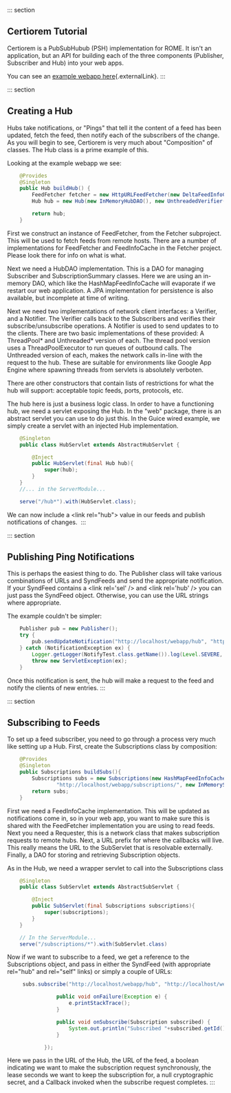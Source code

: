 ::: section
## Certiorem Tutorial

Certiorem is a PubSubHubub (PSH) implementation for ROME. It isn\'t an
application, but an API for building each of the three components
(Publisher, Subscriber and Hub) into your web apps.

You can see an [example webapp
here](https://github.com/rometools/rome-incubator/tree/master/pubsubhubub/webapp){.externalLink}.
:::

::: section
## Creating a Hub

Hubs take notifications, or \"Pings\" that tell it the content of a feed
has been updated, fetch the feed, then notify each of the subscribers of
the change. As you will begin to see, Certiorem is very much about
\"Composition\" of classes. The Hub class is a prime example of this.

Looking at the example webapp we see:

```java
    @Provides
    @Singleton
    public Hub buildHub() {
        FeedFetcher fetcher = new HttpURLFeedFetcher(new DeltaFeedInfoCache());
        Hub hub = new Hub(new InMemoryHubDAO(), new UnthreadedVerifier(), new UnthreadedNotifier(), fetcher);

        return hub;
    }
```

First we construct an instance of FeedFetcher, from the Fetcher
subproject. This will be used to fetch feeds from remote hosts. There
are a number of implementations for FeedFetcher and FeedInfoCache in the
Fetcher project. Please look there for info on what is what.

Next we need a HubDAO implementation. This is a DAO for managing
Subscriber and SubscriptionSummary classes. Here we are using an
in-memory DAO, which like the HashMapFeedInfoCache will evaporate if we
restart our web application. A JPA implementation for persistence is
also available, but incomplete at time of writing.

Next we need two implementations of network client interfaces: a
Verifier, and a Notifier. The Verifier calls back to the Subscribers and
verifies their subscribe/unsubscribe operations. A Notifier is used to
send updates to to the clients. There are two basic implementations of
these provided: A ThreadPool\* and Unthreaded\* version of each. The
thread pool version uses a ThreadPoolExecutor to run queues of outbound
calls. The Unthreaded version of each, makes the network calls in-line
with the request to the hub. These are suitable for environments like
Google App Engine where spawning threads from servlets is absolutely
verboten.

There are other constructors that contain lists of restrictions for what
the hub will support: acceptable topic feeds, ports, protocols, etc.

The hub here is just a business logic class. In order to have a
functioning hub, we need a servlet exposing the Hub. In the \"web\"
package, there is an abstract servlet you can use to do just this. In
the Guice wired example, we simply create a servlet with an injected Hub
implementation.

```java
    @Singleton
    public class HubServlet extends AbstractHubServlet {

        @Inject
        public HubServlet(final Hub hub){
            super(hub);
        }
    }
    //... in the ServerModule...

    serve("/hub*").with(HubServlet.class);
```

We can now include a \<link rel=\"hub\"\> value in our feeds and publish
notifications of changes. 
:::

::: section
## Publishing Ping Notifications

This is perhaps the easiest thing to do. The Publisher class will take
various combinations of URLs and SyndFeeds and send the appropriate
notification. If your SyndFeed contains a \<link rel=\'sel\' /\> and
\<link rel=\'hub\' /\> you can just pass the SyndFeed object. Otherwise,
you can use the URL strings where appropriate.

The example couldn\'t be simpler:

```java
    Publisher pub = new Publisher();
    try {
        pub.sendUpdateNotification("http://localhost/webapp/hub", "http://localhost/webapp/research-atom.xml");
    } catch (NotificationException ex) {
        Logger.getLogger(NotifyTest.class.getName()).log(Level.SEVERE, null, ex);
        throw new ServletException(ex);
    }
```

Once this notification is sent, the hub will make a request to the feed
and notify the clients of new entries.
:::

::: section
## Subscribing to Feeds

To set up a feed subscriber, you need to go through a process very much
like setting up a Hub. First, create the Subscriptions class by
composition:

```java
    @Provides
    @Singleton
    public Subscriptions buildSubs(){
        Subscriptions subs = new Subscriptions(new HashMapFeedInfoCache(), new AsyncRequester(),
                "http://localhost/webapp/subscriptions/", new InMemorySubDAO());
        return subs;
    }
```

First we need a FeedInfoCache implementation. This will be updated as
notifications come in, so in your web app, you want to make sure this is
shared with the FeedFetcher implementation you are using to read feeds.
Next you need a Requester, this is a network class that makes
subscription requests to remote hubs. Next, a URL prefix for where the
callbacks will live. This really means the URL to the SubServlet that is
resolvable externally. Finally, a DAO for storing and retrieving
Subscription objects.

As in the Hub, we need a wrapper servlet to call into the Subscriptions
class

```java
    @Singleton
    public class SubServlet extends AbstractSubServlet {

        @Inject
        public SubServlet(final Subscriptions subscriptions){
            super(subscriptions);
        }
    }

    // In the ServerModule...
    serve("/subscriptions/*").with(SubServlet.class)
```

Now if we want to subscribe to a feed, we get a reference to the
Subscriptions object, and pass in either the SyndFeed (with appropriate
rel=\"hub\" and rel=\"self\" links) or simply a couple of URLs:

```java
     subs.subscribe("http://localhost/webapp/hub", "http://localhost/webapp/research-atom.xml", true, -1, null, new SubscriptionCallback(){

                public void onFailure(Exception e) {
                    e.printStackTrace();
                }

                public void onSubscribe(Subscription subscribed) {
                    System.out.println("Subscribed "+subscribed.getId() +" "+subscribed.getSourceUrl());
                }

            });
```

Here we pass in the URL of the Hub, the URL of the feed, a boolean
indicating we want to make the subscription request synchronously, the
lease seconds we want to keep the subscription for, a null cryptographic
secret, and a Callback invoked when the subscribe request completes.
:::

